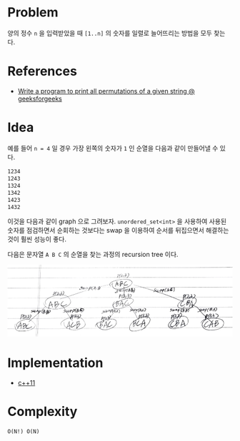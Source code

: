 # Problem

양의 정수 `n` 을 입력받았을 때 `[1..n]` 의
숫자를 일렬로 늘어뜨리는 방법을 모두 찾는다.

# References

* [Write a program to print all permutations of a given string @ geeksforgeeks](https://www.geeksforgeeks.org/write-a-c-program-to-print-all-permutations-of-a-given-string/)

# Idea

예를 들어 `n = 4` 일 경우 가장 왼쪽의 숫자가 `1` 인
순열을 다음과 같이 만들어낼 수 있다. 

```
1234
1243
1324
1342
1423
1432
```

이것을 다음과 같이 graph 으로 그려보자.
`unordered_set<int>` 을 사용하여 사용된 숫자를
점검하면서 순회하는 것보다는 swap 을 이용하여 순서를 뒤집으면서 해결하는 것이 훨씬 성능이 좋다.

다음은 문자열 `A B C` 의 순열을 찾는 과정의 recursion tree 이다.

![](recursion_tree.png)

# Implementation

* [c++11](a.cpp)

# Complexity

```
O(N!) O(N)
```